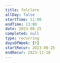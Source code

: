 ```yaml
---
title: folclore
allDay: false
startTime: 11:00
endTime: 13:00
date: 2023-08-25
completed: null
type: recurring
daysOfWeek: [F]
startRecur: 2023-08-25
endRecur: 2023-11-10
---
```

